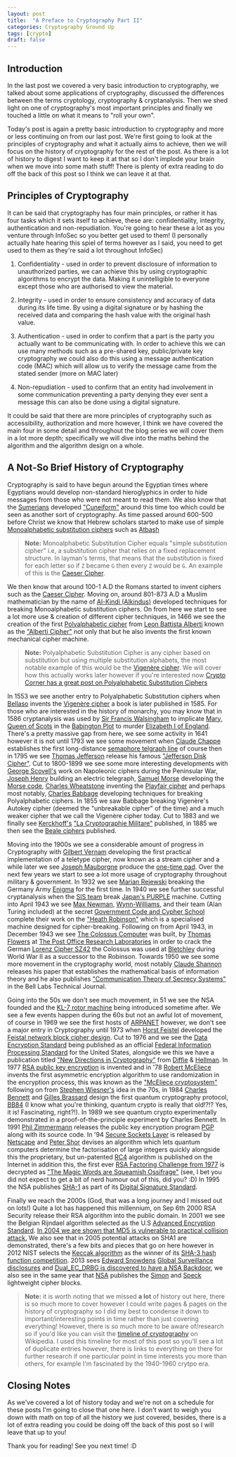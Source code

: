 ```yaml
---
layout: post
title:  "A Preface to Cryptography Part II"
categories: Cryptography Ground Up
tags: [crypto]
draft: false
---
```


## Introduction

In the last post we covered a very basic introduction to cryptography, we talked about some applications of cryptography, discussed the differences between the terms cryptology, cryptography & cryptanalysis. Then we shed light on one of cryptography's most important principles and finally we touched a little on what it means to "roll your own".

Today's post is again a pretty basic introduction to cryptography and more or less continuing on from our last post. We're first going to look at the principles of cryptography and what it actually aims to achieve, then we will focus on the history of cryptography for the rest of the post. As there is a lot of history to digest I want to keep it at that so I don't implode your brain when we move into some math stuff! There is plenty of extra reading to do off the back of this post so I think we can leave it at that.

## Principles of Cryptography

It can be said that cryptography has four main principles, or rather it has four tasks which it sets itself to achieve, these are: confidentiality, integrity, authentication and non-repudiation. You're going to hear these a lot as you venture through InfoSec so you better get used to them! (I personally actually hate hearing this spiel of terms however as I said, you need to get used to them as they're said a lot throughout InfoSec)

1. Confidentiality - used in order to prevent disclosure of information to unauthorized parties, we can achieve this by using cryptographic algorithms to encrypt the data. Making it unintelligible to everyone except those who are authorised to view the material.

2. Integrity - used in order to ensure consistency and accuracy of data during its life time. By using a digital signature or by hashing the received data and comparing the hash value with the original hash value.

3. Authentication - used in order to confirm that a part is the party you actually want to be communicating with. In order to achieve this we can use many methods such as a pre-shared key, public/private key cryptography we could also do this using a message authentication code (MAC) which will allow us to verify the message came from the stated sender (more on MAC later)

4. Non-repudiation - used to confirm that an entity had involvement in some communication preventing a party denying they ever sent a message this can also be done using a digital signature.

It could be said that there are more principles of cryptography such as accessibility, authorization and more however, I think we have covered the main four in some detail and throughout the blog series we will cover them in a lot more depth; specifically we will dive into the maths behind the algorithm and the algorithm design on a whole.

## A Not-So Brief History of Cryptography

Cryptography is said to have begun around the Egyptian times where Egyptians would develop non-standard hieroglyphics in order to hide messages from those who were not meant to read them. We also know that the [Sumerians](https://en.wikipedia.org/wiki/Sumerian_language) developed ["Cuneiform"](https://en.wikipedia.org/wiki/Cuneiform) around this time too which could be seen as another sort of cryptography. As time passed around 600-500 before Christ we know that Hebrew scholars started to make use of simple [Monoalphabetic substitution ciphers](https://crypto.interactive-maths.com/monoalphabetic-substitution-ciphers.html) such as [Atbash](https://en.wikipedia.org/wiki/Atbash)

 > **Note:** Monoalphabetic Substitution Cipher equals "simple substitution cipher" i.e, a substitution cipher that relies on a fixed replacement structure. In layman's terms, that means that the substitution is fixed for each letter so if `Z` became `G` then every `Z` would be `G`. An example of this is the [Caeser Cipher](https://en.wikipedia.org/wiki/Caesar_cipher).

We then know that around 100-1 A.D the Romans started to invent ciphers such as the [Caeser Cipher](https://en.wikipedia.org/wiki/Caesar_cipher). Moving on, around 801-873 A.D a Muslim mathematician by the name of [Al-Kindi (Alkindus)](https://en.wikipedia.org/wiki/Al-Kindi) developed techniques for breaking Monoalphabetic substitution ciphers. On from here we start to see a lot more use & creation of different cipher techniques, in 1466 we see the creation of the first [Polyalphabetic cipher](https://en.wikipedia.org/wiki/Polyalphabetic_cipher) from [Leon Battista Alberti](https://en.wikipedia.org/wiki/Leon_Battista_Alberti) known as the ["Alberti Cipher"](https://en.wikipedia.org/wiki/Alberti_cipher) not only that but he also invents the first known mechanical cipher machine.

 > **Note:** Polyalphabetic Substitution Cipher is any cipher based on substitution but using multiple substitution alphabets, the most notable example of this would be the [Vigenère cipher](https://en.wikipedia.org/wiki/Vigen%C3%A8re_cipher). We will cover how this actually works later however if you're interested now [Crypto Corner has a great post on Polyalphabetic Substitution Ciphers](https://crypto.interactive-maths.com/polyalphabetic-substitution-ciphers.html)

In 1553 we see another entry to Polyalphabetic Substitution ciphers when [Bellaso](https://en.wikipedia.org/wiki/Giovan_Battista_Bellaso) invents the [Vigenère cipher](https://en.wikipedia.org/wiki/Vigen%C3%A8re_cipher) a book is later published in 1585. For those who are interested in the history of monarchy, you may know that in 1586 cryptanalysis was used by [Sir Francis Walsingham](https://en.wikipedia.org/wiki/Francis_Walsingham) to implicate [Mary, Queen of Scots](https://en.wikipedia.org/wiki/Mary,_Queen_of_Scots) in the [Babington Plot](https://en.wikipedia.org/wiki/Babington_Plot) to murder [Elizabeth I of England](https://en.wikipedia.org/wiki/Elizabeth_I_of_England). There's a pretty massive gap from here, we see some activity in 1641 however it is not until 1793 we see some movement when [Claude Chappe](https://en.wikipedia.org/wiki/Claude_Chappe) establishes the first long-distance [semaphore telgraph line](https://en.wikipedia.org/wiki/Semaphore_telegraph) of course then in 1795 we see [Thomas Jefferson](https://en.wikipedia.org/wiki/Thomas_Jefferson) release his famous ["Jefferson Disk Cipher"](https://en.wikipedia.org/wiki/Jefferson_disk). Cut to 1800-1899 we see some more interesting developments with [George Scovell's](https://en.wikipedia.org/wiki/George_Scovell) work on Napoleonic ciphers during the Peninsular War, [Joseph Henry](https://en.wikipedia.org/wiki/Joseph_Henry) building an electric telegraph, [Samuel Morse](https://en.wikipedia.org/wiki/Samuel_Morse) developing the [Morse code](https://en.wikipedia.org/wiki/Morse_code), [Charles Wheatstone](https://en.wikipedia.org/wiki/Charles_Wheatstone) inventing the [Playfair cipher](https://en.wikipedia.org/wiki/Playfair_cipher) and perhaps most notably, [Charles Babbage](https://en.wikipedia.org/wiki/Charles_Babbage) developing techniques for breaking Polyalphabetic ciphers. In 1855 we saw Babbage breaking Vigenère's Autokey cipher (deemed the "unbreakable cipher" of the time) and a much weaker cipher that we call the Vigenère cipher today. Cut to 1883 and we finally see [Kerckhoff's](https://en.wikipedia.org/wiki/Auguste_Kerckhoffs) ["La Cryptographie Militare"](http://www.contravex.com/2015/03/04/kerckhoffs-history-and-principles-of-military-cryptography-translated-and-adnotated/) published, in 1885 we then see the [Beale ciphers](https://en.wikipedia.org/wiki/Beale_ciphers) published.

Moving into the 1900s we see a considerable amount of progress in Cryptography with [Gilbert Vernam](https://en.wikipedia.org/wiki/Gilbert_Vernam) developing the first practical implementation of a teletype cipher, now known as a stream cipher and a while later we see [Joseph Mauborgne](https://en.wikipedia.org/wiki/Joseph_Mauborgne) produce the [one-time pad](https://en.wikipedia.org/wiki/One-time_pad). Over the next few years we start to see a lot more usage of cryptography throughout military & government. In 1932 we see [Marian Rejewski](https://en.wikipedia.org/wiki/Marian_Rejewski) breaking the Germany Army [Enigma](https://en.wikipedia.org/wiki/Enigma_machine) for the first time. In 1940 we see further successful cryptanalysis when the [SIS team](https://en.wikipedia.org/wiki/Signal_Intelligence_Service) break [Japan's PURPLE](https://en.wikipedia.org/wiki/Type_B_Cipher_Machine) machine. Cutting into April 1943 we see [Max Newman](https://en.wikipedia.org/wiki/Max_Newman), [Wynn-Williams](https://en.wikipedia.org/wiki/C._E._Wynn-Williams), and their team (Alan Turing included) at the secret [Government Code and Cypher School](https://spartacus-educational.com/GCCS.htm) complete their work on the ["Heath Robinson"](https://en.wikipedia.org/wiki/Heath_Robinson_(codebreaking_machine)) which is a specialised machine designed for cipher-breaking. Following on from April 1943, in December 1943 we see [The Colossus Computer](https://en.wikipedia.org/wiki/Colossus_computer) was built, by [Thomas Flowers](https://en.wikipedia.org/wiki/Tommy_Flowers) at [The Post Office Research Laboratories](https://en.wikipedia.org/wiki/Post_Office_Research_Station) in order to crack the German [Lorenz Cipher SZ42](https://en.wikipedia.org/wiki/Lorenz_cipher) the Colossus was used at [Bletchley](https://en.wikipedia.org/wiki/Bletchley_Park) during World War II as a successor to the Robinson. Towards 1950 we see some more movement in the cryptography world, most notably [Claude Shannon](https://en.wikipedia.org/wiki/Claude_Shannon) releases his paper that establishes the mathematical basis of information theory and he also publishes ["Communication Theory of Secrecy Systems"](http://pages.cs.wisc.edu/~rist/642-spring-2014/shannon-secrecy.pdf) in the Bell Labs Technical Journal.

Going into the 50s we don't see much movement, in 51 we see the NSA founded and the [KL-7 rotor machine](https://en.wikipedia.org/wiki/KL-7) being introduced sometime after. We see a few events happen during the 60s but not an awful lot of movement, of course in 1969 we see the first hosts of [ARPANET](https://en.wikipedia.org/wiki/ARPANET) however, we don't see a major entry in Cryptography until 1973 when [Horst Feistel](https://en.wikipedia.org/wiki/Horst_Feistel) developed the [Feistal network block cipher design](https://en.wikipedia.org/wiki/Feistel_cipher). Cut to 1976 and we see the [Data Encryption Standard](https://en.wikipedia.org/wiki/Data_Encryption_Standard) being published as an official [Federal Information Processing Standard](https://en.wikipedia.org/wiki/Federal_Information_Processing_Standards) for the United States, alongside we this we have a publication titled ["New Directions in Cryptography"](https://ee.stanford.edu/~hellman/publications/24.pdf) from [Diffie](https://en.wikipedia.org/wiki/Whitfield_Diffie) & [Hellman](https://www.google.com/search?safe=strict&q=Martin+Hellman&stick=H4sIAAAAAAAAAONgFuLUz9U3MDK3MCtRgjDNcioNtPgCUouK8_OCM1NSyxMrixex8vkmFpVk5il4pObk5CbmAQCWG_alOQAAAA&sa=X&ved=2ahUKEwiSyv7TpJjgAhWIUBUIHckwAc0QxA0wJXoECAoQBQ&biw=1920&bih=969). In 1977 [RSA public key encryption](https://en.wikipedia.org/wiki/RSA_(cryptosystem)) is invented and in '78 [Robert McEliece](https://en.wikipedia.org/wiki/Robert_McEliece) invents the first asymmetric encryption algorithm to use randomization in the encryption process, this was known as the ["McEliece cryptosystem"](https://en.wikipedia.org/wiki/McEliece_cryptosystem) following on from [Stephen Wiesner's](https://en.wikipedia.org/wiki/Stephen_Wiesner) idea in the 70s, in 1984 [Charles Bennett](https://en.wikipedia.org/wiki/Charles_H._Bennett_(computer_scientist)) and [Gilles Brassard](https://en.wikipedia.org/wiki/Gilles_Brassard) design the first quantum cryptography protocol, [BB84](https://en.wikipedia.org/wiki/BB84) (I know what you're thinking, quantum crypto is really that old!?!? Yes, it is! Fascinating, right?!). In 1989 we see quantum crypto experimentally demonstrated in a proof-of-the-principle experiment by Charles Bennett. In 1991 [Phil Zimmermann](https://en.wikipedia.org/wiki/Phil_Zimmermann) releases the public key encryption program [PGP](https://en.wikipedia.org/wiki/Pretty_Good_Privacy) along with its source code. In '94 [Secure Sockets Layer](https://en.wikipedia.org/wiki/Secure_Sockets_Layer) is released by [Netscape](https://en.wikipedia.org/wiki/Netscape) and [Peter Shor](https://en.wikipedia.org/wiki/Peter_Shor) devises an algorithm which lets quantum computers determine the factorisation of large integers quickly alongside this the proprietary, but un-patented [RC4](https://en.wikipedia.org/wiki/RC4) algorithm is published on the Internet in addition this, the first ever [RSA Factoring Challenge from 1977](https://en.wikipedia.org/wiki/RSA_Factoring_Challenge) is decrypted as ["The Magic Words are Squeamish Ossifrage"](https://en.wikipedia.org/wiki/The_Magic_Words_are_Squeamish_Ossifrage) (see, I bet you did not expect to get a bit of nerd humour out of this, did you? :D) In 1995 the NSA publishes [SHA-1](https://en.wikipedia.org/wiki/SHA-1) as part of its [Digital Signature Standard](https://en.wikipedia.org/wiki/Digital_Signature_Standard).

Finally we reach the 2000s (God, that was a long journey and I missed out on lots!) Quite a lot has happened this millennium, on Sep 6th 2000 RSA Security release their RSA algorithm into the public domain. In 2001 we see the Belgian Rijndael algorithm selected as the U.S [Advanced Encryption Standard](https://en.wikipedia.org/wiki/Advanced_Encryption_Standard). [In 2004 we are shown that MD5 is vulnerable to practical collision attack.](https://eprint.iacr.org/2004/199) We also see that in 2005 potential attacks on SHA1 are demonstrated, there's a few bits and pieces that go on here however in 2012 NIST selects the [Keccak algorithm](https://en.wikipedia.org/wiki/SHA-3) as the winner of its [SHA-3 hash function competition](https://en.wikipedia.org/wiki/NIST_hash_function_competition). 2013 sees [Edward Snowdens](https://en.wikipedia.org/wiki/Edward_Snowden) [Global Surveillance disclosures](https://en.wikipedia.org/wiki/Global_surveillance_disclosures_(2013%E2%80%93present)) and [Dual_EC_DRBG is discovered to have a NSA Backdoor](https://en.wikipedia.org/wiki/Dual_EC_DRBG), we also see in the same year that [NSA](https://en.wikipedia.org/wiki/National_Security_Agency) publishes the [Simon](https://en.wikipedia.org/wiki/Simon_(cipher)) and [Speck](https://en.wikipedia.org/wiki/Speck_(cipher)) lightweight cipher blocks.

 > **Note:** it is worth noting that we missed **a lot** of history out here, there is so much more to cover however I could write pages & pages on the history of cryptography so I did my best to condense it down to important/interesting points in time rather than just covering everything! However, there is so much more to be aware of/research so if you'd like you can visit the [timeline of cryptography](https://en.wikipedia.org/wiki/Timeline_of_cryptography) on Wikipedia. I used this timeline for most of this post so you'll see a lot of duplicate entries however, there is links to everything on there for further research if one particular point in time interests you more than others, for example I'm fascinated by the 1940-1960 crytpo era.

## Closing Notes

As we've covered a lot of history today and we're not on a schedule for these posts I'm going to close that one here. I don't want to weigh you down with math on top of all the history we just covered, besides, there is a lot of extra reading you could be doing off the back of this post so I will leave that up to you!

Thank you for reading! See you next time! :D